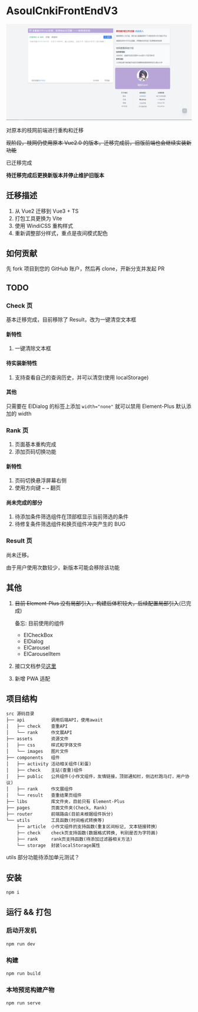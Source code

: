 # AsoulCnkiFrontEndV3

![index](markdown/index.png)

对原本的枝网前端进行重构和迁移

<del>现阶段，枝网仍使用原本 Vue2.0 的版本，迁移完成前，旧版前端也会继续实装新功能<del>

已迁移完成

**待迁移完成后更换新版本并停止维护旧版本**

## 迁移描述

1. 从 Vue2 迁移到 Vue3 + TS
2. 打包工具更换为 Vite
3. 使用 WindiCSS 重构样式
4. 重新调整部分样式，重点是夜间模式配色

## 如何贡献

先 fork 项目到您的 GitHub 账户，然后再 clone，开新分支并发起 PR

## TODO

### Check 页

基本迁移完成，目前移除了 Result，改为一键清空文本框

#### 新特性

1. 一键清除文本框

#### 待实装新特性

1. 支持查看自己的查询历史，并可以清空(使用 localStorage)

#### 其他

只需要在 ElDialog 的标签上添加 `width="none"` 就可以禁用 Element-Plus 默认添加的 width

### Rank 页

1. 页面基本重构完成
2. 添加页码切换功能

#### 新特性

1. 页码切换悬浮屏幕右侧
2. 使用方向键 `←` `→` 翻页

#### 尚未完成的部分

1. 待添加条件筛选组件在顶部框显示当前筛选的条件
2. 待修复条件筛选组件和换页组件冲突产生的 BUG

### Result 页

尚未迁移。

由于用户使用次数较少，新版本可能会移除该功能

## 其他

1. <del>目前 Element-Plus 没有局部引入，构建后体积较大，后续配置局部引入</del>(已完成)

   备忘: 目前使用的组件

   - ElCheckBox
   - ElDialog
   - ElCarousel
   - ElCarouselItem

2. 接口文档参见[这里](https://github.com/ASoulCnki/ASoulCnkiBackend/blob/master/api.md)

3. 新增 PWA 适配

## 项目结构

```
src 源码目录
├── api          调用后端API，使用await
│   ├── check    查重API
│   └── rank     作文展API
├── assets       资源文件
│   ├── css      样式和字体文件
│   └── images   图片文件
├── components   组件
│   ├── activity 活动相关组件(彩蛋)
│   ├── check    主站(查重)组件
│   ├── public   公共组件(小作文组件，友情链接，顶部通知栏，侧边栏跑马灯，用户协议)
│   ├── rank     作文展组件
│   └── result   查重结果页组件
├── libs         库文件夹，目前只有 Element-Plus
├── pages        页面文件夹(Check, Rank)
├── router       前端路由(目前未根据组件拆分)
└── utils        工具函数(时间格式转换等)
    ├── article  小作文组件的支持函数(重复区间标记, 文本链接转换）
    ├── check    check页支持函数(数据格式转换, 判别是否为字符画)
    ├── rank     rank页支持函数(待添加过滤器相关方法)
    └── storage  封装localStorage属性
```

utils 部分功能待添加单元测试？

## 安装

```bash
npm i
```

## 运行 && 打包

### 启动开发机

```bash
npm run dev
```

### 构建

```bash
npm run build
```

### 本地预览构建产物

```bash
npm run serve
```
